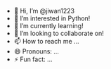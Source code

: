 - 👋 Hi, I’m @jiwan1223
- 👀 I’m interested in Python!
- 🌱 I’m currently learning!
- 💞️ I’m looking to collaborate on!
- 📫 How to reach me ...
- 😄 Pronouns: ...
- ⚡ Fun fact: ...

<!---
jiwan1223/jiwan1223 is a ✨ special ✨ repository because its `README.md` (this file) appears on your GitHub profile.
You can click the Preview link to take a look at your changes.
--->
